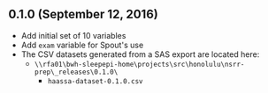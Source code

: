 ## 0.1.0 (September 12, 2016)

- Add initial set of 10 variables
- Add `exam` variable for Spout's use
- The CSV datasets generated from a SAS export are located here:
  - `\\rfa01\bwh-sleepepi-home\projects\src\honolulu\nsrr-prep\_releases\0.1.0\`
    - `haassa-dataset-0.1.0.csv`

